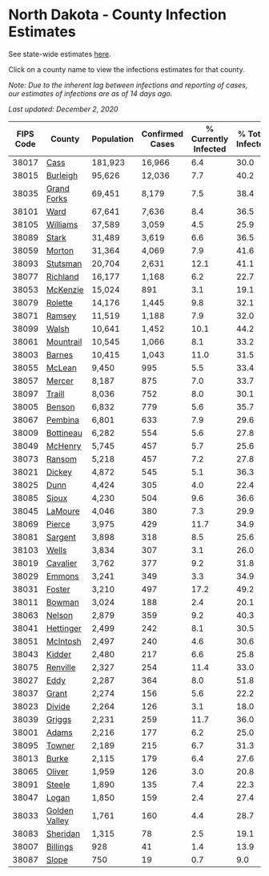 # North Dakota - County Infection Estimates

See state-wide estimates [here](/infections/us-nd).

Click on a county name to view the infections estimates for that county.

*Note: Due to the inherent lag between infections and reporting of cases, our estimates of infections are as of 14 days ago.*

*Last updated: December 2, 2020*

|   FIPS Code |                         County |   Population |   Confirmed Cases |   % Currently Infected |   % Total Infected |
|-------------|--------------------------------|--------------|-------------------|------------------------|--------------------|
|       38017 |                   [Cass](cass) |      181,923 |            16,966 |                    6.4 |               30.0 |
|       38015 |           [Burleigh](burleigh) |       95,626 |            12,036 |                    7.7 |               40.2 |
|       38035 |     [Grand Forks](grand-forks) |       69,451 |             8,179 |                    7.5 |               38.4 |
|       38101 |                   [Ward](ward) |       67,641 |             7,636 |                    8.4 |               36.5 |
|       38105 |           [Williams](williams) |       37,589 |             3,059 |                    4.5 |               25.9 |
|       38089 |                 [Stark](stark) |       31,489 |             3,619 |                    6.6 |               36.5 |
|       38059 |               [Morton](morton) |       31,364 |             4,069 |                    7.9 |               41.6 |
|       38093 |           [Stutsman](stutsman) |       20,704 |             2,631 |                   12.1 |               41.1 |
|       38077 |           [Richland](richland) |       16,177 |             1,168 |                    6.2 |               22.7 |
|       38053 |           [McKenzie](mckenzie) |       15,024 |               891 |                    3.1 |               19.1 |
|       38079 |             [Rolette](rolette) |       14,176 |             1,445 |                    9.8 |               32.1 |
|       38071 |               [Ramsey](ramsey) |       11,519 |             1,188 |                    7.9 |               32.0 |
|       38099 |                 [Walsh](walsh) |       10,641 |             1,452 |                   10.1 |               44.2 |
|       38061 |         [Mountrail](mountrail) |       10,545 |             1,066 |                    8.1 |               33.2 |
|       38003 |               [Barnes](barnes) |       10,415 |             1,043 |                   11.0 |               31.5 |
|       38055 |               [McLean](mclean) |        9,450 |               995 |                    5.5 |               33.4 |
|       38057 |               [Mercer](mercer) |        8,187 |               875 |                    7.0 |               33.7 |
|       38097 |               [Traill](traill) |        8,036 |               752 |                    8.0 |               30.1 |
|       38005 |               [Benson](benson) |        6,832 |               779 |                    5.6 |               35.7 |
|       38067 |             [Pembina](pembina) |        6,801 |               633 |                    7.9 |               29.6 |
|       38009 |         [Bottineau](bottineau) |        6,282 |               554 |                    5.6 |               27.8 |
|       38049 |             [McHenry](mchenry) |        5,745 |               457 |                    5.7 |               25.6 |
|       38073 |               [Ransom](ransom) |        5,218 |               457 |                    7.2 |               27.8 |
|       38021 |               [Dickey](dickey) |        4,872 |               545 |                    5.1 |               36.3 |
|       38025 |                   [Dunn](dunn) |        4,424 |               305 |                    4.0 |               22.4 |
|       38085 |                 [Sioux](sioux) |        4,230 |               504 |                    9.6 |               36.6 |
|       38045 |             [LaMoure](lamoure) |        4,046 |               380 |                    7.3 |               29.9 |
|       38069 |               [Pierce](pierce) |        3,975 |               429 |                   11.7 |               34.9 |
|       38081 |             [Sargent](sargent) |        3,898 |               318 |                    8.5 |               25.6 |
|       38103 |                 [Wells](wells) |        3,834 |               307 |                    3.1 |               26.0 |
|       38019 |           [Cavalier](cavalier) |        3,762 |               377 |                    9.2 |               31.8 |
|       38029 |               [Emmons](emmons) |        3,241 |               349 |                    3.3 |               34.9 |
|       38031 |               [Foster](foster) |        3,210 |               497 |                   17.2 |               49.2 |
|       38011 |               [Bowman](bowman) |        3,024 |               188 |                    2.4 |               20.1 |
|       38063 |               [Nelson](nelson) |        2,879 |               359 |                    9.2 |               40.3 |
|       38041 |         [Hettinger](hettinger) |        2,499 |               242 |                    8.1 |               30.5 |
|       38051 |           [McIntosh](mcintosh) |        2,497 |               240 |                    4.6 |               30.6 |
|       38043 |               [Kidder](kidder) |        2,480 |               217 |                    6.6 |               25.8 |
|       38075 |           [Renville](renville) |        2,327 |               254 |                   11.4 |               33.0 |
|       38027 |                   [Eddy](eddy) |        2,287 |               364 |                    8.0 |               51.8 |
|       38037 |                 [Grant](grant) |        2,274 |               156 |                    5.6 |               22.2 |
|       38023 |               [Divide](divide) |        2,264 |               126 |                    3.1 |               18.0 |
|       38039 |               [Griggs](griggs) |        2,231 |               259 |                   11.7 |               36.0 |
|       38001 |                 [Adams](adams) |        2,216 |               177 |                    6.2 |               25.0 |
|       38095 |               [Towner](towner) |        2,189 |               215 |                    6.7 |               31.3 |
|       38013 |                 [Burke](burke) |        2,115 |               179 |                    6.4 |               27.6 |
|       38065 |               [Oliver](oliver) |        1,959 |               126 |                    3.0 |               20.8 |
|       38091 |               [Steele](steele) |        1,890 |               135 |                    7.4 |               22.3 |
|       38047 |                 [Logan](logan) |        1,850 |               159 |                    2.4 |               27.4 |
|       38033 | [Golden Valley](golden-valley) |        1,761 |               160 |                    4.4 |               28.7 |
|       38083 |           [Sheridan](sheridan) |        1,315 |                78 |                    2.5 |               19.1 |
|       38007 |           [Billings](billings) |          928 |                41 |                    1.4 |               13.9 |
|       38087 |                 [Slope](slope) |          750 |                19 |                    0.7 |                9.0 |